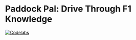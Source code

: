 # Paddock Pal: Drive Through F1 Knowledge

[![Codelabs](https://img.shields.io/badge/Codelabs-0078D4?style=for-the-badge&logo=google)](https://codelabs-preview.appspot.com/?file_id=1aVkhjoxBz3ycYLib7cukWMXRr6DHTgfGcEwAeLW2kt4#0)
